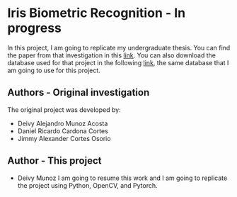 # Iris Biometric Recognition - In progress
In this project, I am going to replicate my undergraduate thesis. You can find the paper from that investigation in this [link](https://revistas.utp.edu.co/index.php/revistaciencia/article/view/22861/16382). You can also download the database used for that project in the following [link](https://academia.utp.edu.co/jacoper/biometrics/), the same database that I am going to use for this project.

## Authors - Original investigation
The original project was developed by:
- Deivy Alejandro Munoz Acosta
- Daniel Ricardo Cardona Cortes
- Jimmy Alexander Cortes Osorio

## Author - This project
- Deivy Munoz
I am going to resume this work and I am going to replicate the project using Python, OpenCV, and Pytorch.
